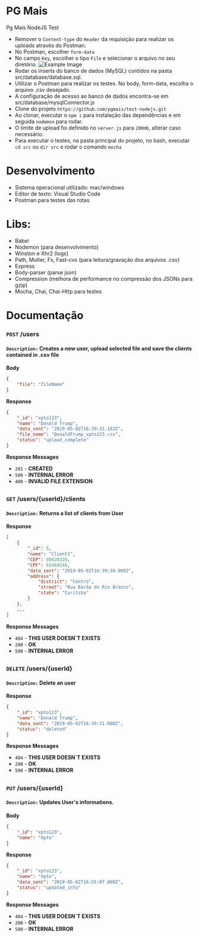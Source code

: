 # PG Mais
Pg Mais NodeJS Test

* Remover o ```Content-type``` do ```Header```  da requisição para realizar os uploads através do Postman.
* No Postman, escolher ```form-data```
* No campo ```Key```, escolher o tipo ```File``` e selecionar o arquivo no seu diretório.
![Example Image](https://i.imgur.com/JbNl6ks.png)
* Rodar os inserts do banco de dados (MySQL) contidos na pasta src/database/database.sql.
* Utilizar o Postman para realizar os testes. No body, form-data, escolha o arquivo .csv desejado.
* A configuração de acesso ao banco de dados encontra-se em src/database/mysqlConnector.js
* Clone do projeto 
```https://github.com/pgmais/test-nodejs.git```
* Ao clonar, executar o ```npm i``` para instalação das dependências e em seguida ```nodemon``` para rodar.
* O limite de upload foi definido no ```server.js``` para ```200mb```, alterar caso necessário.
* Para executar o testes, na pasta principal do projeto, no bash, executar ```cd src``` ou ```dir src``` e rodar o comando ```mocha```

# Desenvolvimento
* Sistema operacional utilizado: mac/windows
* Editor de texto: Visual Studio Code
* Postman para testes das rotas

# Libs: 
* Babel
* Nodemon (para desenvolvimento)
* Winston e Xhr2 (logs)
* Path, Multer, Fs, Fast-cvs (para leitura/gravação dos arquivos .csv)
* Express
* Body-parser (parse json)
* Compression (melhora de performance no compressão dos JSONs para gzip)
* Mocha, Chai, Chai-Http para testes

# Documentação
### ```POST``` /users
#### ```Description:``` Creates a new user, upload selected file and save the clients contained in .csv file

__Body__
```json
{
	"file": "fileName"
} 
```
__Response__
```json
{
    "_id": "xpto123",
    "name": "Donald Trump",
    "data_sent": "2019-05-02T16:39:31.162Z",
    "file_name": "DonaldTrump_xpto123.csv",
    "status": "upload_complete"
}
```
__Response Messages__
* ```201``` - __CREATED__
* ```500``` - __INTERNAL ERROR__
* ```400``` - __INVALID FILE EXTENSION__
##

### ```GET``` /users/{userId}/clients
#### ```Description:``` Returns a list of clients from User
__Response__
```json
[
    {
        "_id": 5,
        "name": "Client1",
        "CEP": 80020320,
        "CPF": 65464546,
        "data_sent": "2019-05-02T16:39:30.000Z",
        "address": {
            "district": "Centro",
            "street": "Rua Barão do Rio Branco",
            "state": "Curitiba"
        }
    },
    ...
]
```
__Response Messages__
* ```404``` - __THIS USER DOESN`T EXISTS__
* ```200``` - __OK__
* ```500``` - __INTERNAL ERROR__
##

### ```DELETE``` /users/{userId}
#### ```Description:``` Delete an user
__Response__
```json
{
    "_id": "xpto123",
    "name": "Donald Trump",
    "data_sent": "2019-05-02T16:39:31.000Z",
    "status": "deleted"
}
```
__Response Messages__
* ```404``` - __THIS USER DOESN`T EXISTS__
* ```200``` - __OK__
* ```500``` - __INTERNAL ERROR__
##

### ```PUT``` /users/{userId}
#### ```Description:``` Updates User's informations.
__Body__
```json
{
    "_id": "xpto123",
    "name": "Xpto"
}
```

__Response__
```json
{
    "_id": "xpto123",
    "name": "Xpto",
    "data_sent": "2019-05-02T16:55:07.000Z",
    "status": "updated_info"
}
```
__Response Messages__
* ```404``` - __THIS USER DOESN`T EXISTS__
* ```200``` - __OK__
* ```500``` - __INTERNAL ERROR__
##